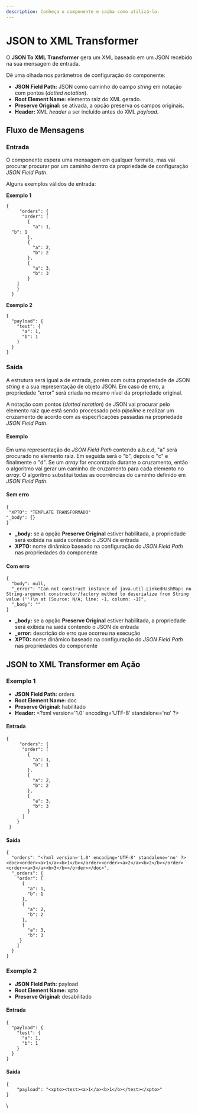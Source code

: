 ```yaml
---
description: Conheça o componente e saiba como utilizá-lo.
---
```


# JSON to XML Transformer

O **JSON To XML Transformer** gera um XML baseado em um JSON recebido na sua mensagem de entrada.

Dê uma olhada nos parâmetros de configuração do componente:

* **JSON Field Path:** JSON como caminho do campo _string_ em notação com pontos (_dotted notation_).
* **Root Element Name:** elemento raiz do XML gerado.
* **Preserve Original:** se ativada, a opção preserva os campos originais.
* **Header:** XML _header_ a ser incluído antes do XML _payload_.

## Fluxo de Mensagens <a href="#fluxo-de-mensagens" id="fluxo-de-mensagens"></a>

### Entrada <a href="#entrada" id="entrada"></a>

O componente espera uma mensagem em qualquer formato, mas vai procurar procurar por um caminho dentro da propriedade de configuração _JSON Field Path_.

Alguns exemplos válidos de entrada:

**Exemplo 1**

```
{
     "orders": {
      "order": [
        {
          "a": 1,
  "b": 1
        },
        {
          "a": 2,
          "b": 2
        },
        {
          "a": 3,
          "b": 3
        }
    ]
    }
  }
```

**Exemplo 2**

```
{
  "payload": {
    "test": {
      "a": 1,
      "b": 1
    }
  }
}
```

### Saída <a href="#sada" id="sada"></a>

A estrutura será igual a de entrada, porém com outra propriedade de JSON _string_ e a sua representação de objeto JSON. Em caso de erro, a propriedade "error" será criada no mesmo nível da propriedade original.

A notação com pontos (_dotted notation_) de JSON vai procurar pelo elemento raiz que está sendo processado pelo _pipeline_ e realizar um cruzamento de acordo com as especificações passadas na propriedade _JSON Field Path_.

#### **Exemplo**

Em uma representação do _JSON Field Path_ contendo a.b.c.d, "a" será procurado no elemento raiz. Em seguida será o "b", depois o "c" e finalmente o "d". Se um _array_ for encontrado durante o cruzamento, então o algoritmo vai gerar um caminho de cruzamento para cada elemento no _array_. O algoritmo substitui todas as ocorrências do caminho definido em _JSON Field Path_.

#### **Sem erro**

```
{
 "XPTO": "TEMPLATE TRANSFORMADO"
"_body": {}
}
```

* **\_body:** se a opção **Preserve Original** estiver habilitada, a propriedade será exibida na saída contendo o JSON de entrada
* **XPTO:** nome dinâmico baseado na configuração do _JSON Field Path_ nas propriedades do componente

#### **Com erro**

```
{
  "body": null,
  "_error": "Can not construct instance of java.util.LinkedHashMap: no String-argument constructor/factory method to deserialize from String value ('')\n at [Source: N/A; line: -1, column: -1]",
  "_body": ""
}
```

* **\_body:** se a opção **Preserve Original** estiver habilitada, a propriedade será exibida na saída contendo o JSON de entrada
* **\_error:** descrição do erro que ocorreu na execução
* **XPTO:** nome dinâmico baseado na configuração do _JSON Field Path_ nas propriedades do componente

## JSON to XML Transformer em Ação <a href="#json-to-xml-transformer-em-ao" id="json-to-xml-transformer-em-ao"></a>

### **Exemplo 1**

* **JSON Field Path:** orders
* **Root Element Name:** doc
* **Preserve Original:** habilitado
* **Header:** \<?xml version='1.0' encoding='UTF-8' standalone='no' ?>

#### **Entrada**

```
{
     "orders": {
      "order": [
        {
          "a": 1,
          "b": 1
        },
        {
          "a": 2,
          "b": 2
        },
        {
          "a": 3,
          "b": 3
        }
      ]
    }
 }

```

#### **Saída**

```
{
  "orders": "<?xml version='1.0' encoding='UTF-8' standalone='no' ?><doc><order><a>1</a><b>1</b></order><order><a>2</a><b>2</b></order><order><a>3</a><b>3</b></order></doc>",
  "_orders": {
    "order": [
      {
        "a": 1,
        "b": 1
      },
      {
        "a": 2,
        "b": 2
      },
      {
        "a": 3,
        "b": 3
     }
    ]
  }
}
```

### **Exemplo 2**

* **JSON Field Path:** payload
* **Root Element Name:** xpto
* **Preserve Original:** desabilitado

#### **Entrada**

```
{
  "payload": {
    "test": {
      "a": 1,
      "b": 1
    }
  }
}

```

#### **Saída**

```
{  
    "payload": "<xpto><test><a>1</a><b>1</b></test></xpto>"
}
```

\
